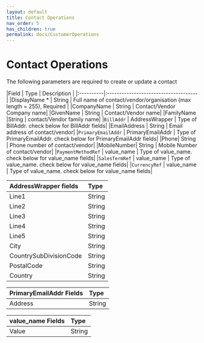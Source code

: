 ```yaml
---
layout: default
title: Contact Operations
nav_order: 5
has_children: true
permalink: docs/CustomerOperations
---
```


# Contact Operations


The following parameters are required to create or update a contact

|Field  | Type                          | Description |
|:----------|:-------------------------------------|
|DisplayName * | String | Full name of contact/vendor/organisation (max length = 255), Required  |
|CompanyName | String | Contact/Vendor Company name|
|GivenName | String | Contact/Vendor name|
|FamilyName |String | contact/Vendor family name|
|`BillAddr` | AddressWrapper | Type of BillAddr. check below for BillAddr fields|
|EmailAddress | String | Email address of contact/vendor|
|`PrimaryEmailAddr` | PrimaryEmailAddr | Type of PrimaryEmailAddr. check below for PrimaryEmailAddr fields|
|Phone| String | Phone number of contact/vendor|
|MobileNumber| String | Mobile Number of contact/vendor|
|`PaymentMethodRef` | value_name | Type of value_name. check below for value_name fields|
|`SalesTermRef`  | value_name | Type of value_name. check below for value_name fields|
|`CurrencyRef` | value_name |  Type of value_name. check below for value_name fields|





|AddressWrapper fields | Type| 
|:---------------------|:-----------|
|Line1 | String | 
|Line2 | String |
|Line3 | String |
|Line4 | String |
|Line5 | String |
|City  | String |
|CountrySubDivisionCode | String |
|PostalCode | String |
|Country | String |




|PrimaryEmailAddr  Fields | Type|
|:------------------------|:----|
|Address | String |

|value_name Fields | Type|
|:----------------|:----|
|Value | String |

